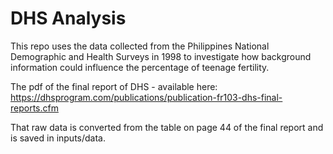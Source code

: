 # DHS Analysis

This repo uses the data collected from the Philippines National Demographic and Health Surveys in 1998 to investigate how background information could influence the percentage of teenage fertility.

The pdf of the final report of DHS - available here: https://dhsprogram.com/publications/publication-fr103-dhs-final-reports.cfm

That raw data is converted from the table on page 44 of the final report and is saved in inputs/data.